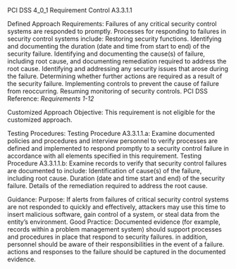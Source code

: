 PCI DSS 4_0_1 Requirement Control A3.3.1.1

Defined Approach Requirements:
Failures of any critical security control systems are responded to promptly. Processes for responding to failures in security control systems include: Restoring security functions. Identifying and documenting the duration (date and time from start to end) of the security failure. Identifying and documenting the cause(s) of failure, including root cause, and documenting remediation required to address the root cause. Identifying and addressing any security issues that arose during the failure. Determining whether further actions are required as a result of the security failure. Implementing controls to prevent the cause of failure from reoccurring. Resuming monitoring of security controls. PCI DSS Reference: _Requirements 1-12_

Customized Approach Objective:
This requirement is not eligible for the customized approach.

Testing Procedures:
Testing Procedure A3.3.1.1.a: Examine documented policies and procedures and interview personnel to verify processes are defined and implemented to respond promptly to a security control failure in accordance with all elements specified in this requirement.
Testing Procedure A3.3.1.1.b: Examine records to verify that security control failures are documented to include: Identification of cause(s) of the failure, including root cause. Duration (date and time start and end) of the security failure. Details of the remediation required to address the root cause.

Guidance:
Purpose: If alerts from failures of critical security control systems are not responded to quickly and effectively, attackers may use this time to insert malicious software, gain control of a system, or steal data from the entity’s environment. Good Practice: Documented evidence (for example, records within a problem management system) should support processes and procedures in place that respond to security failures. in addition, personnel should be aware of their responsibilities in the event of a failure. actions and responses to the failure should be captured in the documented evidence.